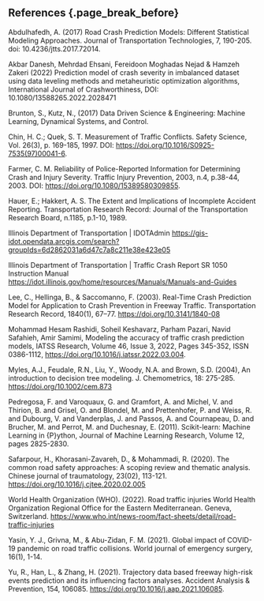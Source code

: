 ## References {.page_break_before}

<!-- Explicitly insert bibliography here -->

Abdulhafedh, A. (2017) Road Crash Prediction Models: Different Statistical Modeling Approaches. Journal of Transportation Technologies, 7, 190-205. doi: 10.4236/jtts.2017.72014.

Akbar Danesh, Mehrdad Ehsani, Fereidoon Moghadas Nejad & Hamzeh Zakeri (2022) Prediction model of crash severity in imbalanced dataset using data leveling methods and metaheuristic optimization algorithms, International Journal of Crashworthiness, DOI: 10.1080/13588265.2022.2028471

Brunton, S., Kutz, N., (2017) Data Driven Science & Engineering: Machine Learning, Dynamical Systems, and Control.

Chin, H. C.; Quek, S. T. Measurement of Traffic Conflicts. Safety Science, Vol. 26(3), p. 169-185, 1997. DOI: https://doi.org/10.1016/S0925-7535(97)00041-6.

Farmer, C. M. Reliability of Police-Reported Information for Determining Crash and Injury Severity. Traffic Injury Prevention, 2003, n.4, p.38-44, 2003. DOI: https://doi.org/10.1080/15389580309855.

Hauer, E.; Hakkert, A. S. The Extent and Implications of Incomplete Accident Reporting. Transportation Research Record: Journal of the Transportation Research Board, n.1185, p.1-10, 1989. 

Illinois Department of Transportation | IDOTAdmin
https://gis-idot.opendata.arcgis.com/search?groupIds=6d2862031a6d47c7a8c211e38e423e05

Illinois Department of Transportation | Traffic Crash Report SR 1050 Instruction Manual
https://idot.illinois.gov/home/resources/Manuals/Manuals-and-Guides

Lee, C., Hellinga, B., & Saccomanno, F. (2003). Real-Time Crash Prediction Model for Application to Crash Prevention in Freeway Traffic. Transportation Research Record, 1840(1), 67–77. https://doi.org/10.3141/1840-08

Mohammad Hesam Rashidi, Soheil Keshavarz, Parham Pazari, Navid Safahieh, Amir Samimi, Modeling the accuracy of traffic crash prediction models, IATSS Research, Volume 46, Issue 3, 2022, Pages 345-352, ISSN 0386-1112, https://doi.org/10.1016/j.iatssr.2022.03.004.

Myles, A.J., Feudale, R.N., Liu, Y., Woody, N.A. and Brown, S.D. (2004), An introduction to decision tree modeling. J. Chemometrics, 18: 275-285. https://doi.org/10.1002/cem.873

Pedregosa, F. and Varoquaux, G. and Gramfort, A. and Michel, V. and Thirion, B. and Grisel, O. and Blondel, M. and Prettenhofer, P. and Weiss, R. and Dubourg, V. and Vanderplas, J. and Passos, A. and Cournapeau, D. and Brucher, M. and Perrot, M. and Duchesnay, E. (2011). Scikit-learn: Machine Learning in {P}ython, Journal of Machine Learning Research, Volume 12, pages 2825-2830.

Safarpour, H., Khorasani-Zavareh, D., & Mohammadi, R. (2020). The common road safety approaches: A scoping review and thematic analysis. Chinese journal of traumatology, 23(02), 113-121. https://doi.org/10.1016/j.cjtee.2020.02.005

World Health Organization (WHO). (2022). Road traffic injuries World Health Organization Regional Office for the Eastern Mediterranean. Geneva, Switzerland. https://www.who.int/news-room/fact-sheets/detail/road-traffic-injuries 

Yasin, Y. J., Grivna, M., & Abu-Zidan, F. M. (2021). Global impact of COVID-19 pandemic on road traffic collisions. World journal of emergency surgery, 16(1), 1-14.

Yu, R., Han, L., & Zhang, H. (2021). Trajectory data based freeway high-risk events prediction and its influencing factors analyses. Accident Analysis & Prevention, 154, 106085. https://doi.org/10.1016/j.aap.2021.106085.



